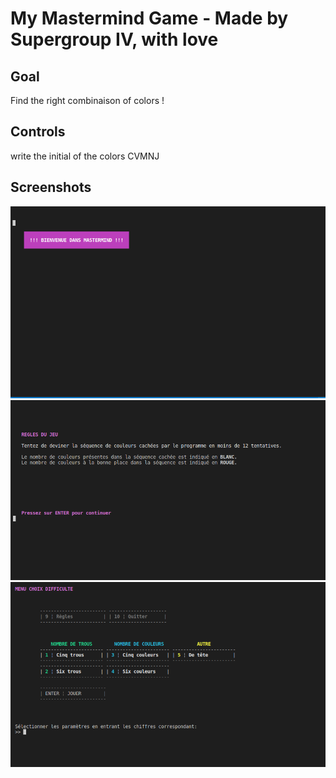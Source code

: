 # My Mastermind Game - Made by Supergroup IV, with love
## Goal

Find the right combinaison of colors !

## Controls

write the initial of the colors CVMNJ

## Screenshots
![x](https://github.com/gammamic199951/my_mastermind/blob/main/screenshots/title.png)
![y](https://github.com/gammamic199951/my_mastermind/blob/main/screenshots/rules.png)
![z](https://github.com/gammamic199951/my_mastermind/blob/main/screenshots/menu.png)
